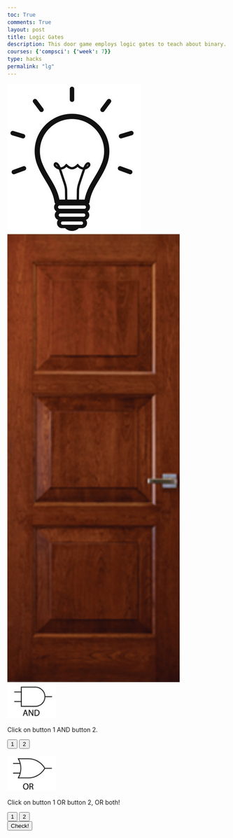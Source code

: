 ```yaml
---
toc: True
comments: True
layout: post
title: Logic Gates 
description: This door game employs logic gates to teach about binary. Above the keypads, there are hints on what button to click, and also the logical operator the keypad is using. When a button is clicked, the assigned value (the default assigned value is 0 for off) becomes 1 (for on). Using the hints, determine what value the buttons must have (0 or 1, off or on) in order to fufill the requirements for each keypad and pass to the next level. 
courses: {'compsci': {'week': 7}}
type: hacks
permalink: "lg"
---
```

<head>
    <meta charset="UTF-8">
    <meta name="viewport" content="width=device-width, initial-scale=1.0">
</head>

<body>
    <div class="main-container">
        <div class="door-lightbulb-container">
            <img src="off_lightbulb.png" id="lightbulb">
            <img src="door1.png" id="door1">
        </div>
        <div class="text-buttons">
        <img src="and.png" id="and">
        <p id="text1">Click on button 1 AND button 2.</p>
        <div class="button-container2">
          <button class="my-button" id="b1" onclick="toggle1Value(this);">1</button>
          <button class="my-button" id="b2" onclick="toggle2Value(this);">2</button>
        </div>
        <br>
        <img src="or.png" id="or">
        <p id="text2">Click on button 1 OR button 2, OR both!</p>
        <div class="button-container2">
          <button class="my-button" id="b7" onclick="toggle7Value(this);">1</button>
          <button class="my-button" id="b8" onclick="toggle8Value(this);">2</button>
        </div>
        <button id="check" onclick="checkAnswer()">Check!</button>
        <button id="enter" onclick="clickEnter()" style="display: none;">Enter!</button>
        <button id="check2" onclick="checkAnswer2()" style="display: none;">Check!</button>
      </div>
    </div>
    <div id="level-container">
    </div>
  </body>
  <script>
  // Variable to keep track of the button value
  var button1Value = 0;
  var button2Value = 0;
  var button7Value = 0;
  var button8Value = 0;
  // Function to toggle the button value
  function toggle1Value(button) {
    // Toggle between 0 and 1
    button1Value = 1 - button1Value;
    changeColor(button);
  }
  // Function to toggle the button value
  function toggle2Value(button) {
    // Toggle between 0 and 1
    button2Value = 1 - button2Value;
    changeColor(button);
  }
    // Function to toggle the button value
    function toggle7Value(button) {
    // Toggle between 0 and 1
    button7Value = 1 - button7Value;
    changeColor(button);
  }
  // Function to toggle the button value
  function toggle8Value(button) {
  // Toggle between 0 and 1
  button8Value = 1 - button8Value;
  changeColor(button);
  }
  function openDoor() {
    var doorImage = document.getElementById('door1')
    doorImage.src = 'door1_Open.png';
    doorImage.alt = 'Open Door';
  }
  function correctAnswer() {
    var correctAnswer = false
    if (button1Value === 1 && button2Value === 1 && button8Value === 1 || button7Value === 1) {
      return correctAnswer = true
    }
    else {
      return correctAnswer = false
    }
  }
  function correctAnswer2() {
    var correctAnswer = false
    if (button1Value !== 1 && ((button7Value === 1) !== (button8Value === 1))) {
      correctAnswer = true;
      return correctAnswer = true
    }
    else {
      return correctAnswer = false
    }
  }
  function changeColor(button) {
    if (button.style.backgroundColor === 'blue') {
        button.style.backgroundColor = '#808080'; // Reset to default color
    } else {
        button.style.backgroundColor = 'blue';
    }
}
function checkAnswer() {
  if (correctAnswer()) {
    var lightbulb = document.getElementById('lightbulb')
    src.lightbulb = 'on_lightbulb.png'
    openDoor();
    alert("Correct! You can move on to the next level.");
    document.getElementById('enter').style.display = 'block'; // Show the "Enter" button
  } else {
    alert("Incorrect answer. Try again!");
  }
}
function checkAnswer2() {
  if (correctAnswer2()) {
    document.getElementById('lightbulb').style.backgroundImage = "url('on_lightbulb.png')";
    openDoor();
    alert("Correct! Congrats!");
  } else {
      alert("Incorrect answer. Try again!");
    }
}
function clickEnter() {
    // Update questions and choices
    var door = document.getElementById('door1')
    var andImage = document.getElementById('and');
    var orImage = document.getElementById('or');
    var lightbulb = document.getElementById('lightbulb')
    door.src = 'door1.png';
    lightbulb.src = 'off_lightbulb.png';
    andImage.src = 'not.png'; // Replace with the path to your nor gate image
    orImage.src = 'xor.png'; // Replace with the path to your not gate image
    // Hide the "Enter" button after clicking
    document.getElementById('enter').style.display = 'none';
    document.getElementById('check').style.display = 'none';
    document.getElementById('check2').style.display = 'block';
    button1Value = 0;
    button2Value = 0;
    button7Value = 0;
    button8Value = 0;
    var b1 = document.getElementById("b1");
    var b2 = document.getElementById("b2");
    var b7 = document.getElementById("b7");
    var b8 = document.getElementById("b8");
    var text1 = document.getElementById("text1");
    var text2 = document.getElementById("text2");
    text1.innerHTML = "Do NOT click on the 1st button.";
    b1.style.backgroundColor = "";
    b2.style.backgroundColor = "";
    text2.innerHTML = "Click on button 1 OR button 2, but NOT both!";
    b7.innerHTML = "1";
    b8.innerHTML = "2";
    b7.style.backgroundColor = "";
    b8.style.backgroundColor = "";
}
 
</script>